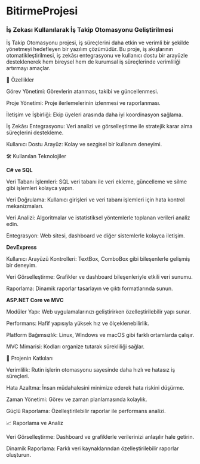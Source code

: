 # BitirmeProjesi

### İş Zekası Kullanılarak İş Takip Otomasyonu Geliştirilmesi

İş Takip Otomasyonu projesi, iş süreçlerini daha etkin ve verimli bir şekilde yönetmeyi hedefleyen bir yazılım çözümüdür. Bu proje, iş akışlarının otomatikleştirilmesi, iş zekâsı entegrasyonu ve kullanıcı dostu bir arayüzle desteklenerek hem bireysel hem de kurumsal iş süreçlerinde verimliliği artırmayı amaçlar.

🚀 Özellikler

Görev Yönetimi: Görevlerin atanması, takibi ve güncellenmesi.

Proje Yönetimi: Proje ilerlemelerinin izlenmesi ve raporlanması.

İletişim ve İşbirliği: Ekip üyeleri arasında daha iyi koordinasyon sağlama.

İş Zekâsı Entegrasyonu: Veri analizi ve görselleştirme ile stratejik karar alma süreçlerini destekleme.

Kullanıcı Dostu Arayüz: Kolay ve sezgisel bir kullanım deneyimi.

🛠️ Kullanılan Teknolojiler

**C# ve SQL**

Veri Tabanı İşlemleri: SQL veri tabanı ile veri ekleme, güncelleme ve silme gibi işlemleri kolayca yapın.

Veri Doğrulama: Kullanıcı girişleri ve veri tabanı işlemleri için hata kontrol mekanizmaları.

Veri Analizi: Algoritmalar ve istatistiksel yöntemlerle toplanan verileri analiz edin.

Entegrasyon: Web sitesi, dashboard ve diğer sistemlerle kolayca iletişim.

**DevExpress**

Kullanıcı Arayüzü Kontrolleri: TextBox, ComboBox gibi bileşenlerle gelişmiş bir deneyim.

Veri Görselleştirme: Grafikler ve dashboard bileşenleriyle etkili veri sunumu.

Raporlama: Dinamik raporlar tasarlayın ve çıktı formatlarında sunun.

**ASP.NET Core ve MVC**

Modüler Yapı: Web uygulamalarınızı geliştirirken özelleştirilebilir yapı sunar.

Performans: Hafif yapısıyla yüksek hız ve ölçeklenebilirlik.

Platform Bağımsızlık: Linux, Windows ve macOS gibi farklı ortamlarda çalışır.

MVC Mimarisi: Kodları organize tutarak sürekliliği sağlar.

🌟 Projenin Katkıları

Verimlilik: Rutin işlerin otomasyonu sayesinde daha hızlı ve hatasız iş süreçleri.

Hata Azaltma: İnsan müdahalesini minimize ederek hata riskini düşürme.

Zaman Yönetimi: Görev ve zaman planlamasında kolaylık.

Güçlü Raporlama: Özelleştirilebilir raporlar ile performans analizi.

📈 Raporlama ve Analiz

Veri Görselleştirme: Dashboard ve grafiklerle verilerinizi anlaşılır hale getirin.

Dinamik Raporlama: Farklı veri kaynaklarından özelleştirilebilir raporlar oluşturun.
